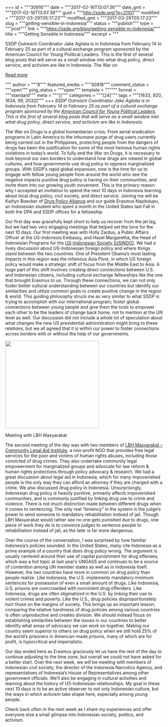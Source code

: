 +++
id = """30916"""
date = """2017-02-16T13:07:36"""
date_gmt = """2017-02-16T13:07:36"""
guid = """http://ssdp.org/?p=21101"""
modified = """2017-03-29T05:17:23"""
modified_gmt = """2017-03-29T05:17:23"""
slug = """getting-sensible-in-indonesia"""
status = """publish"""
type = """post"""
link = """https://ssdp.org/blog/getting-sensible-in-indonesia/"""
title = """Getting Sensible in Indonesia"""
excerpt = """<p>SSDP Outreach Coordinator Jake Agliata is in Indonesia from February 14 to February 25 as part of a cultural exchange program sponsored by the American Council for Young Political Leaders. This is the first of several blog posts that will serve as a small window into what drug policy, direct service, and activism are like in Indonesia. The War on</p>
<div class="h10"></div>
<p><a class="more-link2 flat" href="https://ssdp.org/blog/getting-sensible-in-indonesia/">Read more</a></p>
"""
author = """8"""
featured_media = """30918"""
comment_status = """open"""
ping_status = """open"""
template = """"""
format = """standard"""
meta = """[]"""
categories = """[24]"""
tags = """[1633, 920, 1634, 99, 2032]"""
+++
<i><span style="font-weight: 400;">SSDP Outreach Coordinator Jake Agliata is in Indonesia from February 14 to February 25 as part of a cultural exchange program sponsored by the </span></i><a href="http://acypl.org/"><i><span style="font-weight: 400;">American Council for Young Political Leaders</span></i></a><i><span style="font-weight: 400;">. This is the first of several blog posts that will serve as a small window into what drug policy, direct service, and activism are like in Indonesia. </span></i>

<span style="font-weight: 400;">The War on Drugs is a global humanitarian crisis. From aerial eradication programs in Latin America to the inhumane purge of drug users currently being carried out in the Philippines, protecting people from the dangers of drugs has been the justification for some of the most heinous human rights violations in today’s world. To fully end the War on Drugs, it is necessary to look beyond our own borders to understand how drugs are viewed in global cultures, and how governments use drug policy to oppress marginalized groups. With SSDP’s rapid global expansion, now is the time for us to engage with fellow young people from around the world who see the negative impacts punitive drug policy is having on their communities, and invite them into our growing youth movement. This is the primary reason why I accepted an invitation to spend the next 10 days in Indonesia learning about local drug policy, civil society, and direct service. Joining me will be Kaitlyn Boecker of </span><a href="http://www.drugpolicy.org/"><span style="font-weight: 400;">Drug Policy Alliance</span></a><span style="font-weight: 400;"> and our guide Erasmus Napitulupu, an Indonesian student who spent a month in the United States last Fall in both the DPA and SSDP offices for a fellowship. </span>

<span style="font-weight: 400;">Our first day was gracefully kept short to help us recover from the jet lag, but we had two very engaging meetings that helped set the tone for the next 10 days. Our first meeting was with Holly Zardus, a Public Affairs Officer at the US-Indonesia Embassy, and Hazel Margaretha, the Head of Indonesian Programs for the </span><a href="http://www.usindo.org/"><span style="font-weight: 400;">US-Indonesian Society (USINDO)</span></a><span style="font-weight: 400;">. We had a lively discussion about US-Indonesian foreign policy and where things stand between the two countries. One of President Obama’s most lasting impacts in this region was the infamous Asia Pivot, in which US foreign policy would make a strategic shift of focus from the Middle East to Asia. A huge part of this shift involves creating direct connections between U.S. and Indonesian citizens, including cultural exchange fellowships like the one that brought Erasmus to us. Through these connections, we can not only foster better cultural understanding between our countries but identify our similarities and utilize common goals to create positive change in the region &amp; world. This guiding philosophy struck me as very similar to what SSDP is trying to accomplish with our international program; foster global connections between young people and give them the tools to empower each other to be the leaders of change back home, not to mention at the UN level as well. Our discussion did not include a whole lot of speculation about what changes the new US presidential administration might bring to these relations, but we all agreed that it is within our power to foster connections across borders with or without the help of our governments. </span>

<div id="attachment_21102" style="width: 310px" class="wp-caption alignleft"><a href="/assets/Screen-Shot-2017-02-16-at-7.57.25-PM.png"><img class="wp-image-21102 size-medium" src="https://ssdp.org/assets/Screen-Shot-2017-02-16-at-7.57.25-PM-300x278.png" width="300" height="278" /></a><p class="wp-caption-text">Meeting with LBH Masyarakat</p></div>

<span style="font-weight: 400;">The second meeting of the day was with two members of </span><a href="http://lbhmasyarakat.org/"><span style="font-weight: 400;">LBH Masyarakat &#8211; Community Legal Aid Institute</span></a><span style="font-weight: 400;">, a non-profit NGO that provides free legal services for the poor and victims of human rights abuses, including those convicted of drug crimes. They also undertake community legal empowerment for marginalized groups and advocate for law reform &amp; human rights protections through policy advocacy &amp; research. We had a great discussion about legal aid in Indonesia, which for many impoverished people is the only way they can afford an attorney if they are charged with a crime. We also discussed drug policy in Indonesia. Unsurprisingly, Indonesian drug policy is heavily punitive, primarily affects impoverished communities, and is commonly justified by linking drug use to crime and violence. There is not much distinction made between different drugs when it comes to sentencing. The only real “leniency” in the system is the judge’s power to send someone to mandatory rehabilitation instead of jail. Though LBH Masyarakat would rather see no one gets punished due to drugs, one piece of work they do is to convince judges to sentence people to rehabilitation instead of jail, as the later is far more dangerous. </span>

Over the course of the conversation, I was surprised by how familiar Indonesia’s policies sounded. In the United States, many cite Indonesia as a prime example of a country that does drug policy wrong. The argument is usually centered around their use of capital punishment for drug offenses, which was a hot topic at last year’s UNGASS and continues to be a source of contention among UN member states as well as in Indonesia itself. However, the two countries have more in common on drug policy than people realize. Like Indonesia, the U.S. implements mandatory minimum sentences for possession of even a small amount of drugs. Like Indonesia, U.S. prisons are overcrowded with nonviolent drug offenders. Like Indonesia, drugs are often stigmatized in the U.S. by linking their use to violent crimes and poverty. Like the U.S., drug policies disproportionately hurt those on the margins of society. This brings up an important lesson; comparing the relative harshness of drug policies among various countries is often unproductive and creates division. We should instead focus on establishing similarities between the issues in our countries to better identify what areas of advocacy we can work on together. Making our country seem superior to others on drug policy when we still hold 25% of the world’s prisoners in American-made prisons, many of which are for profit, is hypocritical and imperialistic.

<span style="font-weight: 400;">Our day ended here as Erasmus graciously let us have the rest of the day to continue adjusting to the time zone, but overall we could not have asked for a better start. Over the next week, we will be meeting with members of Indonesian civil society, the director of the Indonesia Narcotics Agency, and representatives of Indonesia’s House of Representatives among other government officials. We’ll also be engaging in cultural activities and learning about the history of US-Indonesian relationships. My goal in these next 10 days is to be an active observer to not only Indonesian culture, but the ways in which activism take shape here, especially among young people. </span>

<span style="font-weight: 400;">Check back often in the next week as I share my experiences and offer everyone else a small glimpse into Indonesian society, politics, and activism. </span>
